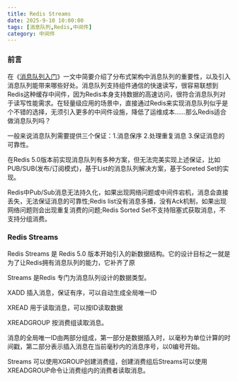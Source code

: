 ```yaml
---
title: Redis Streams
date: 2025-9-10 10:00:00
tags: [消息队列,Redis,中间件]
category: 中间件
---
```


### 前言

在《[消息队列入门](https://silentechoe.github.io/2025/09/05/%E6%B6%88%E6%81%AF%E9%98%9F%E5%88%97%E5%85%A5%E9%97%A8/)》一文中简要介绍了分布式架构中消息队列的重要性，以及引入消息队列能带来哪些好处。消息队列支持组件通信的快速读写，很容易联想到Redis这种缓存中间件，因为Redis本身支持数据的高速访问，很符合消息队列对于读写性能需求。在轻量级应用的场景中，直接通过Redis来实现消息队列似乎是个不错的选择，无须引入更多的中间件设施，降低了运维成本……那么Redis适合做消息队列吗？

一般来说消息队列需要提供三个保证：1.消息保序 2.处理重复消息 3.保证消息的可靠性。

在Redis 5.0版本前实现消息队列有多种方案，但无法完美实现上述保证，比如PUB/SUB(发布/订阅模式)，基于List的消息队列解决方案，基于Soreted Set的实现。

Redis中Pub/Sub消息无法持久化，如果出现网络问题或中间件宕机，消息会直接丢失，无法保证消息的可靠性;Redis list没有消息多播，没有Ack机制，如果出现网络问题则会出现重复消费的问题;Redis Sorted Set不支持阻塞式获取消息，不支持分组消费。



### Redis Streams

Redis Streams 是 Redis 5.0 版本开始引入的新数据结构。它的设计目标之一就是为了让Redis拥有消息队列的能力，它补齐了原







Streams 是Redis 专门为消息队列设计的数据类型。

XADD 插入消息，保证有序，可以自动生成全局唯一ID

XREAD 用于读取消息，可以按ID读取数据

XREADGROUP 按消费组读取消息。



消息的全局唯一ID由两部分组成，第一部分是数据插入时，以毫秒为单位计算的时间戳，第二部分表示插入消息在当前毫秒内的消息序号，以0编号开始。



Streams 可以使用XGROUP创建消费组，创建消费组后Streams可以使用XREADGROUP命令让消费组内的消费者读取消息。
